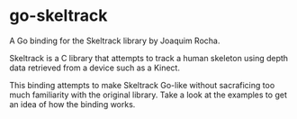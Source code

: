 go-skeltrack
============

A Go binding for the Skeltrack library by Joaquim Rocha.

Skeltrack is a C library that attempts to track a human skeleton using depth
data retrieved from a device such as a Kinect.

This binding attempts to make Skeltrack Go-like without sacraficing too much
familiarity with the original library. Take a look at the examples to get an
idea of how the binding works.
